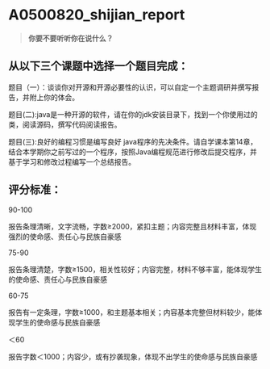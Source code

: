 # A0500820_shijian_report

> **你要不要听听你在说什么？**

## 从以下三个课题中选择一个题目完成：

题目（一）：谈谈你对开源和开源必要性的认识，可以自定一个主题调研并撰写报告，并附上你的体会。

题目(二):java是一种开源的软件，请在你的jdk安装目录下，找到一个你使用过的类，阅读源码，撰写代码阅读报告。

题目(三):良好的编程习惯是编写良好 java程序的先决条件。请自学课本第14章，结合本学期你之前写过的一个程序，按照Java编程规范进行修改后提交程序，并基于学习和修改过程编写一个总结报告。

## 评分标准：

90-100

报告条理清晰，文字流畅，字数≥2000，紧扣主题；内容完整且材料丰富，体现强烈的使命感、责任心与民族自豪感

75-90

报告条理清楚，字数≥1500，相关性较好；内容完整，材料不够丰富，能体现学生的使命感、责任心与民族自豪感

60-75

报告有一定条理，字数≥1000，和主题基本相关；内容基本完整但材料较少，能体现学生的使命感与民族自豪感

＜60

报告字数＜1000；内容少，或有抄袭现象，体现不出学生的使命感与民族自豪感